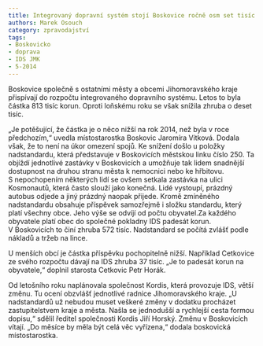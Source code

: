 ```yaml
---
title: Integrovaný dopravní systém stojí Boskovice ročně osm set tisíc korun
authors: Marek Osouch
category: zpravodajství
tags:
- Boskovicko
- doprava
- IDS JMK
- 5-2014
---
```


Boskovice společně s ostatními městy a obcemi Jihomoravského kraje přispívají do rozpočtu integrovaného dopravního systému. Letos to byla částka 813 tisíc korun. Oproti loňskému roku se však snížila zhruba o deset tisíc.

„Je potěšující, že částka je o něco nižší na rok 2014, než byla v roce předchozím,“ uvedla místostarostka Boskovic Jaromíra Vítková. Dodala však, že to není na úkor omezení spojů. Ke snížení došlo u položky nadstandardu, která představuje v Boskovicích městskou linku číslo 250. Ta objíždí jednotlivé zastávky v Boskovicích a umožňuje tak lidem snadnější dostupnost na druhou stranu města k nemocnici nebo ke hřbitovu. S nepochopením některých lidí se ovšem setkala zastávka na ulici Kosmonautů, která často slouží jako konečná. Lidé vystoupí, prázdný autobus odjede a jiný prázdný naopak přijede. 
Kromě zmíněného nadstandardu obsahuje příspěvek samozřejmě i složku standardu, který platí všechny obce. Jeho výše se odvíjí od počtu obyvatel.Za každého obyvatele platí obec do společné pokladny IDS padesát korun. V Boskovicích to činí zhruba 572 tisíc. Nadstandard se počítá zvlášť podle nákladů a tržeb na lince.

U menších obcí je částka příspěvku pochopitelně nižší. Například Cetkovice ze svého rozpočtu dávají na IDS zhruba 37 tisíc. „Je to padesát korun na obyvatele,“ doplnil starosta Cetkovic Petr Horák.

Od letošního roku naplánovala společnost Kordis, která provozuje IDS, větší změnu. Tu ocení obzvlášť jednotlivé radnice Jihomoravského kraje. „U nadstandardů už nebudou muset veškeré změny v dodatku procházet zastupitelstvem kraje a města. Našla se jednodušší a rychlejší cesta formou dopisu,“ sdělil ředitel společnosti Kordis Jiří Horský. Změnu v Boskovicích vítají. „Do měsíce by měla být celá věc vyřízena,“ dodala boskovická místostarostka.